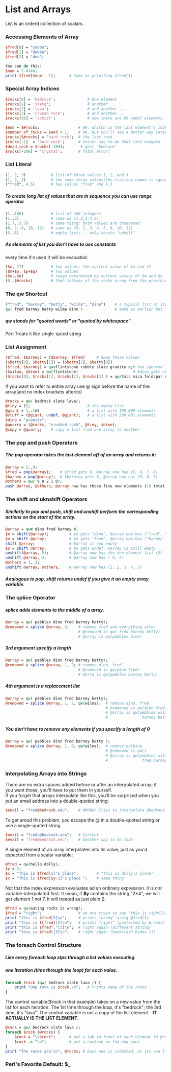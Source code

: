 # List and Arrays
List is an orderd collection of scalars.

### Accessing Elements of Array
```perl
$fred[0] = "yabba";
$fred[1] = "dabba";
$fred[2] = "doo";

You can do this:
$num = 2.4344;
print $fred[$num - 1];      # Same as printting $fred[1]
```

### Special Array Indices
```perl
$rocks[0] = 'bedrock';              # One element
$rocks[1] = 'slate';                # another ...
$rocks[2] = 'lava';                 # and another ...
$rocks[3] = 'crused rock';          # and another...
$rocks[99] = 'schist';              # now there are 95 undef elements

$end = $#rocks;                 # 99, whitch is the last element's index
$number_of_rocks = $end + 1;    # OK, but you'll see a better way later
$rocks[$#rocks] = 'hard rock';  # the last rock
$rocks[-1]  = 'hard rock';      # easier way to do that last example
$dead_rock = $rocks[-100];       # gest 'bedrock'
$rocks[-200] = 'crystal';       # fatal error!
```

### List Literal
```perl
(1, 2, 3)           # list of three values 1, 2, and 3
(1, 2, 3)           # the same three values(the trailing comma is ignored)
("fred", 4.5)       # two values "fred" and 4.5
```

##### To create long list of values that are in sequence you can use range operator
```perl
(1..100)            # list of 100 integers
(1..5)              # same as (1,2,3,4,5)
(1.7..5.7)          # same thing; both values are truncated
(0, 2..6, 10, 12)   # same as (0, 2, 3, 4, 5, 6, 10, 12)
(5..1)              # empty list; .. only counts "uphill"
```
##### As elements of list you don't have to use constants
every time it's used it will be evaluated.
```perl
($m, 17)            # two values: the current value of $m and 17
($m+$o, $p+$q)      # Two values
($m..$n)            # range determined by current values of $m and $n
(0..$#rocks)        # theh indices of the rocks arrey from the previous section
```

### The qw Shortcut
```perl
("fred", "barney", "betty", "wilma", "dino")    # a typical list of strings
qw( fred barney betty wilma dino )              # same as earlier but less typing
```
##### *qw* stands for "quoted words" or "quoted by whitespace"
Perl Treats it like single-quted string

### List Assignment
```perl
($fred, $barney) = ($barney, $fred)     # Swap those values
($betty[0], $betty[1]) = ($betty[1], $betty[0])
($fred, $barney) = qw<flintstone rubble slate granite >;# two ignored items
($wilma, $dino) = qw[flintstone]                        # $dino gets undef
($rocks[0], $rocks[1], $rocks[2], $rocks[3] ) = qw/talc mica feldspar quartz/;  # you can build array with line of code like this
```
If you want to refer to entire array use @ sign before the name of the array(and no index brackets afterito)
```perl
@rocks = qw/ bedrock slate lava/;
@tiny = ();                         # the empty list
@giant = 1..1e5                     # a list with 100_000 elements
@stuff = (@giant, undef, @giant);   # a list with 200_001 elements
$dino = "granite";
@quarry = (@rocks, "crushed rock", @tiny, $dino);
@copy = @quarry;    # copy a list from one array to another
```

### The pop and push Operators
##### The pop operator takes the last element off of an array and returns it:
```perl
@array = 5..9;
$fred = pop(@array);    # $fred gets 9, @array now has (5, 6, 7, 8)
$barney = pop(@array);  # $barntey gets 8, @array now has (5, 6, 7)
@others = qw/ 9 0 2 1 0/;
push @array, @others; @array now has those five new elements (19 total)
```
### The shift and uknshift Operators
##### Similarly to pop and push, shift and unshift perform the corresponding actions on the start of the array.
```perl
@array = qw# dino fred barney #;
$m = shift(@array);         # $m gets "dino", @array now has ("fred", "barney")
$n = shift @array;          # $n gets "fred", @array now has ("barney")
shift @array;               # @array is now empty
$o = shift @array;          # $o gets undef, @array is still empty
unshift(@array, 5);         # @array now has the one-element list (5)
unshift @array, 4;          # @array now has ( 4, 5)
@others = 1..3;
unshift @array, @others;    # @array now has (1, 2, 3, 4, 5)
```
##### Analogous to *pop*, *shift* returns undef if you give it an empty array variable.

### The splice Operator
##### *splice* adds  elements to the middle of a array.
```perl
@array = qw( pebbles dino fred barney betty);
@removed = splice @array, 2;    # remove fred and everything after
                                # @removed is qw( fred barney betty)
                                # @array is qw(pebbles dino)
```
##### 3rd argument **specify a length**
```perl
@array = qw( pebbles dino fred barney betty);
@removed = splice @array, 1, 2; # remove dino, fred
                                # @removed is qw(dino fred)
                                # @arra is qw(pebbles barney betty)
```
##### 4th argument **is a replacement list**
```perl
@array = qw( pebbles dino fred barney betty);
@removed = splice @array, 1, 2, qw(wilma);  # remove dino, fred
                                            # @removed is qw(dino fred)
                                            # @array is qw(pebbles wilma
                                            #               barney betty)
```
##### You don't have to remove any elements if you specify a length of 0
```perl
@array = qw( pebbles dino fred barney betty );
@removed = splice @array, 1, 0, qw(wilma);  # remove nothing
                                            # @removed is qw()
                                            # @array is qw(pebbles wilma dino
                                            #               fred barney betty)
```
### Interpolating Arrays into Strings
There are no extra spaces added before or after an interpolated array;
if you want those, you'll have to put them in yourself.\
If you forget that arrays interpolate like this, you'll be surprised
when you put an email address into a double-quoted string:
```perl
$email = "fred@bedrock.edu";    # WRONG! Tries to interpolate @bedrock
```
To get aroud this problem, you escape the @ in a double-quoted string
or use a single-quoted string
```perl
$email = "fred\@bedrock.edu";   # Correct
$email = 'fred@bedrock.edu';    # Another way to do that
```
A single element of an array interpolates into its value,
just as you'd expected from a scalar variable:
```perl
@fred = qw(hello dolly);
$y = 2;
$x = "This is $fred[1]'s place";        # "This is dolly's place"
$x = "This is $fred[$y-1]'s place ";    # same thing
```
Not that the index expression evaluates ad an ordinary expression. it is 
*not* variable-interpolated first. It mean, if **$y** contains the string
"2*4", we will get element 1 not 7. It will treated as just plain 2.
```perl
@fred = qw(eating rocks is wrong);
$fred = "right";                # we are tryin to say "this is right[3]"
print "this is $fred[3]\n";     # prints "wrong" usnig @fred[3]
print "this is ${fred}[3]\n";   # prints "right" (protected by braces)
print "this is $fred"."[3]\n";  # right again (different string)
print "this is $fred\[3]\n";    # right again (backslash hides it)
```
### The foreach Control Structure
##### Like every **foreach** loop stps through a list values executing
##### one iteration (time through the loop) for each value.
```perl
foreach $rock (qw/ bedrock slate lava /) {
    print "One rock is $rock.\n";   # Prints name of the rocks
}
```
The control variable($rock in that example) takes on a new value
from the list for each iteration. The 1st time through the loop,
it's "bedrock"; the 3rd time, it's "lava". The control variable 
is not a copy of the list element - **IT ACTUALLY IS THE LIST ELEMENT.**
```perl
@rock = qw/ bedrock slate lava /;
foreach $rock (@rocks) {
    $rock = "\t$rock";      # put a tab in front of each element fo @rocks
    $rock .= "\n";          # put a newline on the end each
}
print "The rocks are:\n", @rocks; # Each one is indented, on its own line
```
### Perl's Favorite Default: $_
